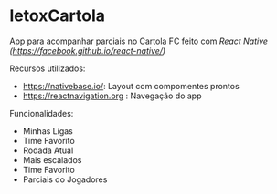 # letoxCartola
App para acompanhar parciais no Cartola FC feito com *React Native (https://facebook.github.io/react-native/)*


Recursos utilizados:
- https://nativebase.io/: Layout com compomentes prontos
- https://reactnavigation.org : Navegação do app

Funcionalidades:
- Minhas Ligas
- Time Favorito
- Rodada Atual
- Mais escalados
- Time Favorito
- Parciais do Jogadores

